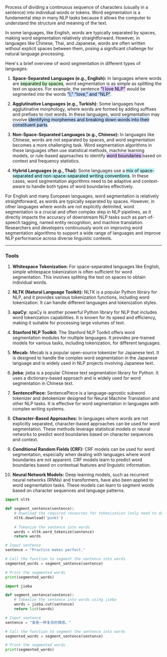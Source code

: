 Process of dividing a continuous sequence of characters (usually in a sentence) into individual words or tokens. Word segmentation is a fundamental step in many NLP tasks because it allows the computer to understand the structure and meaning of the text.

In some languages, like English, words are typically separated by spaces, making word segmentation relatively straightforward. However, in languages like Chinese, Thai, and Japanese, words are often written without explicit spaces between them, posing a significant challenge for natural language processing.

Here's a brief overview of word segmentation in different types of languages:

1. **Space-Separated Languages (e.g., English):** In languages where words are <mark style="background: #BBFABBA6;">separated by spaces</mark>, word segmentation is as simple as splitting the text on spaces. For example, the sentence <mark style="background: #D2B3FFA6;">"I love NLP"</mark> would be segmented into the words <mark style="background: #ADCCFFA6;">"I," "love," and "NLP"</mark>.
    
2. **Agglutinative Languages (e.g., Turkish):** Some languages have agglutinative morphology, where words are formed by adding suffixes and prefixes to root words. In these languages, word segmentation may involve <mark style="background: #ADCCFFA6;">identifying morphemes and breaking down words into their constituent parts</mark>.
    
3. **Non-Space-Separated Languages (e.g., Chinese):** In languages like Chinese, words are not separated by spaces, and word segmentation becomes a more challenging task. Word segmentation algorithms in these languages often use statistical methods, machine learning models, or rule-based approaches to identify <mark style="background: #D2B3FFA6;">word boundaries </mark>based on context and frequency statistics.
    
4. **Hybrid Languages (e.g., Thai):** Some languages use a <mark style="background: #ABF7F7A6;">mix of space-separated and non-space-separated writing conventions</mark>. In these cases, word segmentation algorithms need to be adaptive and context-aware to handle both types of word boundaries effectively.
    

For English and many European languages, word segmentation is relatively straightforward, as words are typically separated by spaces. However, in other languages where words are not explicitly delimited, word segmentation is a crucial and often complex step in NLP pipelines, as it directly impacts the accuracy of downstream NLP tasks such as part-of-speech tagging, named entity recognition, and machine translation. Researchers and developers continuously work on improving word segmentation algorithms to support a wide range of languages and improve NLP performance across diverse linguistic contexts.

---

### Tools

1. **Whitespace Tokenization:** For space-separated languages like English, simple whitespace tokenization is often sufficient for word segmentation. This involves splitting the text on spaces to obtain individual words.
    
2. **NLTK (Natural Language Toolkit):** NLTK is a popular Python library for NLP, and it provides various tokenization functions, including word tokenization. It can handle different languages and tokenization styles.
    
3. **spaCy:** spaCy is another powerful Python library for NLP that includes word tokenization capabilities. It is known for its speed and efficiency, making it suitable for processing large volumes of text.
    
4. **Stanford NLP Toolkit:** The Stanford NLP Toolkit offers word segmentation modules for multiple languages. It provides pre-trained models for various tasks, including tokenization, for different languages.
    
5. **Mecab:** Mecab is a popular open-source tokenizer for Japanese text. It is designed to handle the complex word segmentation in the Japanese language and is widely used in NLP projects involving Japanese text.
    
6. **jieba:** jieba is a popular Chinese text segmentation library for Python. It uses a dictionary-based approach and is widely used for word segmentation in Chinese text.
    
7. **SentencePiece:** SentencePiece is a language-agnostic subword tokenizer and detokenizer designed for Neural Machine Translation and other NLP tasks. It is effective for word segmentation in languages with complex writing systems.
    
8. **Character-Based Approaches:** In languages where words are not explicitly separated, character-based approaches can be used for word segmentation. These methods leverage statistical models or neural networks to predict word boundaries based on character sequences and context.
    
9. **Conditional Random Fields (CRF):** CRF models can be used for word segmentation, especially when dealing with languages where word boundaries are not apparent. CRF models learn to predict word boundaries based on contextual features and linguistic information.
    
10. **Neural Network Models:** Deep learning models, such as recurrent neural networks (RNNs) and transformers, have also been applied to word segmentation tasks. These models can learn to segment words based on character sequences and language patterns.


```python
import nltk

def segment_sentence(sentence):
    # Download the required resources for tokenization (only need to do this once)
    nltk.download('punkt')
    
    # Tokenize the sentence into words
    words = nltk.word_tokenize(sentence)
    return words

# Input sentence
sentence = "Practice makes perfect."

# Call the function to segment the sentence into words
segmented_words = segment_sentence(sentence)

# Print the segmented words
print(segmented_words)
```


```python
import jieba

def segment_sentence(sentence):
    # Tokenize the sentence into words using jieba
    words = jieba.cut(sentence)
    return list(words)

# Input sentence
sentence = "爱是一种复杂的情感。"

# Call the function to segment the sentence into words
segmented_words = segment_sentence(sentence)

# Print the segmented words
print(segmented_words)
```

